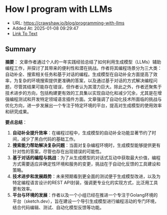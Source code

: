 # How I program with LLMs
- URL: https://crawshaw.io/blog/programming-with-llms
- Added At: 2025-01-08 09:29:47
- [Link To Text](2025-01-08-how-i-program-with-llms_raw.md)

## Summary
**摘要**：
文章作者通过个人的一年实践经验总结了如何利用生成模型（LLMs）辅助编程工作，并探讨了其带来的便利性和潜在挑战。作者将其编程场景分为三大类：自动补全、搜索相关任务和基于对话的编程。生成模型在自动补全方面提高了效率，为复杂的环境搜索提供更准确的答案，以及通过基于对话的方式解决编程问题，尽管其结果可能存在错误，但作者认为其潜力巨大。除此之外，作者还聚焦于技术进步的方向，包括构建更有效的工具集以实现自动化和减少冗余，尤其是在增强编程测试和开发特定领域语言插件方面。文章强调了自动化技术所面临的挑战与优化方向，进一步发展出一个专注于特定环境的平台，提高对生成模型的使用效率和研究成果。

**要点总结**：
1. **自动补全提升效率**：在编程过程中，生成模型的自动补全功能显著节约了时间，减少了黑白代码的基础工作。
2. **搜索能力帮助解决复杂问题**：当面对复杂编程环境时，生成模型能够提供更有针对性的答案，尽管也存在出现错误的可能性。
3. **基于对话的编程与挑战**：为了从生成模型的对话式互动中获取最大价值，编程方式需要适应非确定性环境和服务的变更，挑战在于自动化反馈的工具建设和策略。
4. **技术进步和发展趋势**：未来预期看到更全面的测试便于生成模型改进，以及为特定编程语言设计的REST API封装，强调更专业化的实现方式，比泛用工具更有效率。
5. **平台与环境的发展**：作者以及一个小组已经在推进一个专注于Golang环境的平台（sketch.dev），旨在建设一个导引生成模型进行编程活动的专门环境，结合代码编辑、测试、自动化模型反馈等功能。
